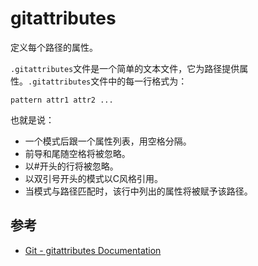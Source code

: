 gitattributes
=============

定义每个路径的属性。

`.gitattributes`文件是一个简单的文本文件，它为路径提供属性。`.gitattributes`文件中的每一行格式为：

```text
pattern attr1 attr2 ...
```

也就是说：

- 一个模式后跟一个属性列表，用空格分隔。
- 前导和尾随空格将被忽略。
- 以#开头的行将被忽略。
- 以双引号开头的模式以C风格引用。
- 当模式与路径匹配时，该行中列出的属性将被赋予该路径。

参考
----

- [Git - gitattributes Documentation](https://git-scm.com/docs/gitattributes)
